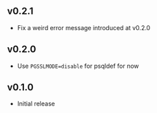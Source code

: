 ## v0.2.1

- Fix a weird error message introduced at v0.2.0

## v0.2.0

- Use `PGSSLMODE=disable` for psqldef for now

## v0.1.0

- Initial release
